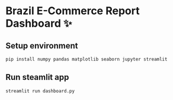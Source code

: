 # Brazil E-Commerce Report Dashboard ✨

## Setup environment
```
pip install numpy pandas matplotlib seaborn jupyter streamlit
```

## Run steamlit app
```
streamlit run dashboard.py
```